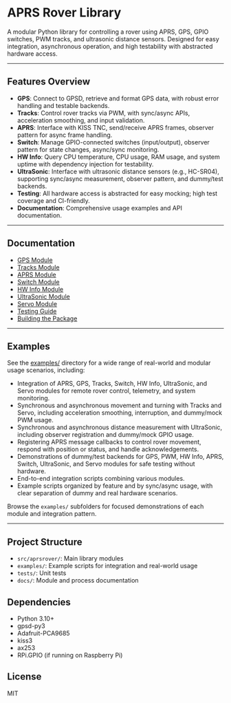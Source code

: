 # APRS Rover Library

A modular Python library for controlling a rover using APRS, GPS, GPIO switches, PWM tracks, and ultrasonic distance sensors. Designed for easy integration, asynchronous operation, and high testability with abstracted hardware access.

---

## Features Overview

- **GPS**: Connect to GPSD, retrieve and format GPS data, with robust error handling and testable backends.
- **Tracks**: Control rover tracks via PWM, with sync/async APIs, acceleration smoothing, and input validation.
- **APRS**: Interface with KISS TNC, send/receive APRS frames, observer pattern for async frame handling.
- **Switch**: Manage GPIO-connected switches (input/output), observer pattern for state changes, async/sync monitoring.
- **HW Info**: Query CPU temperature, CPU usage, RAM usage, and system uptime with dependency injection for testability.
- **UltraSonic**: Interface with ultrasonic distance sensors (e.g., HC-SR04), supporting sync/async measurement, observer pattern, and dummy/test backends.
- **Testing**: All hardware access is abstracted for easy mocking; high test coverage and CI-friendly.
- **Documentation**: Comprehensive usage examples and API documentation.

---

## Documentation

- [GPS Module](docs/gps.md)
- [Tracks Module](docs/tracks.md)
- [APRS Module](docs/aprs.md)
- [Switch Module](docs/switch.md)
- [HW Info Module](docs/hw_info.md)
- [UltraSonic Module](docs/ultra.md)
- [Servo Module](docs/servo.md)
- [Testing Guide](docs/testing.md)
- [Building the Package](docs/building.md)

---

## Examples
See the [examples/](examples/README.md) directory for a wide range of real-world and modular usage scenarios, including:
- Integration of APRS, GPS, Tracks, Switch, HW Info, UltraSonic, and Servo modules for remote rover control, telemetry, and system monitoring.
- Synchronous and asynchronous movement and turning with Tracks and Servo, including acceleration smoothing, interruption, and dummy/mock PWM usage.
- Synchronous and asynchronous distance measurement with UltraSonic, including observer registration and dummy/mock GPIO usage.
- Registering APRS message callbacks to control rover movement, respond with position or status, and handle acknowledgements.
- Demonstrations of dummy/test backends for GPS, PWM, HW Info, APRS, Switch, UltraSonic, and Servo modules for safe testing without hardware.
- End-to-end integration scripts combining various modules.
- Example scripts organized by feature and by sync/async usage, with clear separation of dummy and real hardware scenarios.

Browse the `examples/` subfolders for focused demonstrations of each module and integration pattern.

---

## Project Structure
- `src/aprsrover/`: Main library modules
- `examples/`: Example scripts for integration and real-world usage
- `tests/`: Unit tests
- `docs/`: Module and process documentation

## Dependencies
- Python 3.10+
- gpsd-py3
- Adafruit-PCA9685
- kiss3
- ax253
- RPi.GPIO (if running on Raspberry Pi)

## License
MIT
